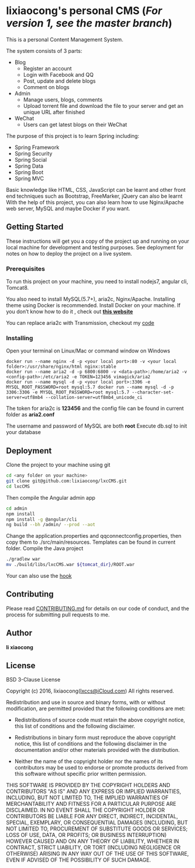# lixiaocong's personal CMS (***For version 1, see the master branch***)

This is a personal Content Management System.

The system consists of 3 parts:
+ Blog
    - Register an account
    - Login with Facebook and QQ
    - Post, update and delete blogs
    - Comment on blogs
+ Admin
    - Manage users, blogs, comments
    - Upload torrent file and download the file to your server and get an unique URL after finished
+ WeChat
    - Users can get latest blogs on their WeChat

The purpose of this project is to learn Spring including:
- Spring Framework
- Spring Security
- Spring Social
- Spring Data
- Spring Boot
- Spring MVC

Basic knowledge like HTML, CSS, JavaScript can be learnt and other front end techniques such as Bootstrap, FreeMarker, jQuery can also be learnt
With the help of this project, you can also learn how to use Nginx/Apache web server, MySQL and maybe Docker if you want.

## Getting Started

These instructions will get you a copy of the project up and running on your local machine for development and testing purposes. See deployment for notes on how to deploy the project on a live system.

### Prerequisites

To run this project on your machine, you need to install nodejs7, angular cli, Tomcat8.

You also need to install MySQL(5.7+), aria2c, Nginx/Apache. Installing theme using Docker is recommended. Install Docker on your machine. If you don’t know how to do it , check out **[this website]( https://www.docker.com/)**

You can replace aria2c with Transmission, checkout my [code](https://github.com/lixiaocong/transmission4j)

### Installing

Open your terminal on Linux/Mac or command window on Windows
```
docker run --name nginx -d -p <your local port>:80 -v <your local folder>:/usr/share/nginx/html nginx:stable
docker run --name aria2 -d -p 6800:6800 -v <data-path>:/home/aria2 -v <config-path>:/etc/aria2 -e TOKEN=123456 vimagick/aria2
docker run --name mysql -d -p <your local port>:3306 -e MYSQL_ROOT_PASSWORD=root mysql:5.7 docker run --name mysql -d -p 3306:3306 -e MYSQL_ROOT_PASSWORD=root mysql:5.7 --character-set-server=utf8mb4 --collation-server=utf8mb4_unicode_ci
```
The token for aria2c is **123456** and the config file can be found in current folder as **aria2.conf**

The username and password of MySQL are both **root**
Execute db.sql to init your database

## Deployment

Clone the project to your machine using git
```bash
cd <any folder on your machine>
git clone git@github.com:lixiaocong/lxcCMS.git
cd lxcCMS
```

Then compile the Angular admin app
```bash
cd admin
npm install
npm install -g @angular/cli
ng build --bh /admin/ --prod --aot
```
Change the application.properties and qqconnectconfig.properties, then copy them to ./src/main/resources. Templates can be found in current folder.
Compile the Java project
```bash
./gradlew war
mv ./build/libs/lxcCMS.war ${tomcat_dir}/ROOT.war
```

Your can also use the [hook](https://github.com/lixiaocong/hook)
## Contributing

Please read [CONTRIBUTING.md](https://gist.github.com/PurpleBooth/b24679402957c63ec426) for details on our code of conduct, and the process for submitting pull requests to me.

## Author

**li xiaocong**

## License

BSD 3-Clause License

Copyright (c) 2016, lixiaocong(lxccs@iCloud.com)
All rights reserved.

Redistribution and use in source and binary forms, with or without
modification, are permitted provided that the following conditions are met:

* Redistributions of source code must retain the above copyright notice, this
  list of conditions and the following disclaimer.

* Redistributions in binary form must reproduce the above copyright notice,
  this list of conditions and the following disclaimer in the documentation
  and/or other materials provided with the distribution.

* Neither the name of the copyright holder nor the names of its
  contributors may be used to endorse or promote products derived from
  this software without specific prior written permission.

THIS SOFTWARE IS PROVIDED BY THE COPYRIGHT HOLDERS AND CONTRIBUTORS "AS IS"
AND ANY EXPRESS OR IMPLIED WARRANTIES, INCLUDING, BUT NOT LIMITED TO, THE
IMPLIED WARRANTIES OF MERCHANTABILITY AND FITNESS FOR A PARTICULAR PURPOSE ARE
DISCLAIMED. IN NO EVENT SHALL THE COPYRIGHT HOLDER OR CONTRIBUTORS BE LIABLE
FOR ANY DIRECT, INDIRECT, INCIDENTAL, SPECIAL, EXEMPLARY, OR CONSEQUENTIAL
DAMAGES (INCLUDING, BUT NOT LIMITED TO, PROCUREMENT OF SUBSTITUTE GOODS OR
SERVICES; LOSS OF USE, DATA, OR PROFITS; OR BUSINESS INTERRUPTION) HOWEVER
CAUSED AND ON ANY THEORY OF LIABILITY, WHETHER IN CONTRACT, STRICT LIABILITY,
OR TORT (INCLUDING NEGLIGENCE OR OTHERWISE) ARISING IN ANY WAY OUT OF THE USE
OF THIS SOFTWARE, EVEN IF ADVISED OF THE POSSIBILITY OF SUCH DAMAGE.
